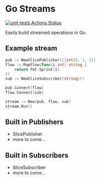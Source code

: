 # Go Streams

[![unit-tests Actions Status](https://github.com/WilliamJohnathonLea/go-streams/workflows/unit-tests/badge.svg)](https://github.com/WilliamJohnathonLea/go-streams/actions)

Easily build streamed operations in Go.

## Example stream
```go
pub := NewSlicePublisher([]int{0, 1, 2})
flow := MapFlow(func(i int) string {
	return fmt.Sprint(i)
})
sub := NewSliceSubscriber[string]()

pub.Connect(flow)
flow.Connect(sub)

stream := New(pub, flow, sub)
stream.Run()
```

## Built in Publishers
- SlicePublisher
- more to come...
## Built in Subscribers
- SliceSubscriber
- more to come...
